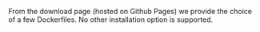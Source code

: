 From the download page (hosted on Github Pages) we provide the choice of a few Dockerfiles.
No other installation option is supported.
